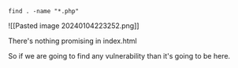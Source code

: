 
```
find . -name "*.php"
```
![[Pasted image 20240104223252.png]]

There's nothing promising in index.html

So if we are going to find any vulnerability than it's going to be here.
